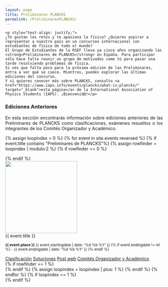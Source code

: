 ```yaml
---
layout: page
title: Preliminares PLANCKS
permalink: /PreliminaresPLANCKS/
---
```



<div class="section">

<!-- INTRODUCCIÓN -->
    <p style="text-align: justify;">
    ¿Te gustan los retos y te apasiona la física? ¿Quieres aspirar a representar a nuestro país en un concursoo internacional con estudiantes de física de todo el mundo?
    El Grupo de Estudiantes de la RSEF lleva ya cinco años organizando las <strong>Preliminares de PLANCKS</strong> en España. Para participar sólo hace falta reunir un grupo de motivados como tú para pasar una tarde resolviendo problemas de física.
    Si ves que falta poco para la próxima edición de las Preliminares, entra a ver qué se cuece. Mientras, puedes explorar las últimas ediciones del concurso.
    Y si quieres conocer más sobre PLANCKS, consulta <a href="https://www.iaps.info/events/plancks/what-is-plancks/" target="_blank">esta página</a> de la International Association of Physics Students (IAPS). ¡Bienvenid@!</p>


  <div class="section">

<!-- EDICIONES ANTERIORES -->
  <div class="section" id="ediciones-anteriores">
    <h3 id="EdicionesAnteriores">Ediciones Anteriores</h3>
    <p style="text-align: justify;">En esta sección encontrarás información sobre ediciones anteriores de las Preliminares de PLANCKS como clasificaciones, exámenes resueltos o los integrantes de los Comités Organizador y Académico.</p>
  </div>

  {% assign loopindex = 0 %}
  {% for event in site.events reversed %}
  {% if event.title contains "Preliminares de PLANCKS"%}
  {% assign rowfinder = loopindex | modulo:2 %}
  {% if rowfinder == 0 %}
    <div class="row">
  {% endif %}
    <div class="col s12 m6">
      <div class="card horizontal">
        <div class="card-image">
          <img style="height: 230px; object-fit: cover;" src="{{ event.cover }}">
        </div>
        <div class="card-content">
          <span class="card-title grey-text text-darken-4">{{ event.title }}</span>
          <p><small><b>{{ event.place }}</b> {{ event.startingdate | date: '%d %b %Y' }} {% if event.endingdate != nil %} - {{ event.endingdate | date: '%d %b %Y' }}                    {% endif %} </small></p>
        </div>
        <div class="card-action">
          <a href="{{ event.ranking }}" target="_blank">Clasificación</a>
          <a href="{{ event.exam }}" target="_blank">Soluciones</a>
          <a href="{{ event.url }}">Post web</a>
          <a href="{{ event.comm }}">Comités Organizador y Académico</a>
        </div>
      </div>
    </div>
  {% if rowfinder == 1 %}
    </div>
  {% endif %}
  {% assign loopindex = loopindex | plus: 1 %}
  {% endif %}
  {% endfor %}
  {% if loopindex == 1 %}
    </div>
  {% endif %}



<!-- TIMER SCRIPT -->
<script>
  // Set the date we're counting down to
  var countDownDate = new Date("Feb 26, 2022 23:59:59").getTime();

  // Update the count down every 1 second
  var x = setInterval(function() {

    // Get today's date and time
    var now = new Date().getTime();

    // Find the distance between now and the count down date
    var distance = countDownDate - now;

    // Time calculations for days, hours, minutes and seconds
    var days = Math.floor(distance / (1000 * 60 * 60 * 24));
    var hours = Math.floor((distance % (1000 * 60 * 60 * 24)) / (1000 * 60 * 60));
    var minutes = Math.floor((distance % (1000 * 60 * 60)) / (1000 * 60));
    var seconds = Math.floor((distance % (1000 * 60)) / 1000);

    // Output the result in an element with id="countdown"
    document.getElementById("countdown").innerHTML = days + "d " + hours + "h "
    + minutes + "m " + seconds + "s ";

    // If the count down is over, write some text
    if (distance < 0) {
      clearInterval(x);
      document.getElementById("countdown").innerHTML = "INSCRIPCIONES CERRADAS";
    }
  }, 1000);
</script>
